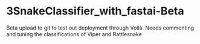 # 3SnakeClassifier_with_fastai-Beta
Beta upload to git to test out deployment through Voilà. 
Needs commenting and tuning the classifications of Viper and Rattlesnake

